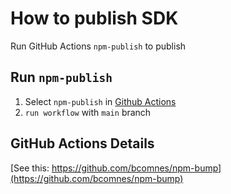 # How to publish SDK

Run GitHub Actions `npm-publish` to publish

## Run `npm-publish`

1. Select `npm-publish` in [Github Actions](https://github.com/KyuzanInc/mint-sdk-js/actions)
2. `run workflow` with `main` branch

## GitHub Actions Details

[See this: https://github.com/bcomnes/npm-bump](https://github.com/bcomnes/npm-bump)